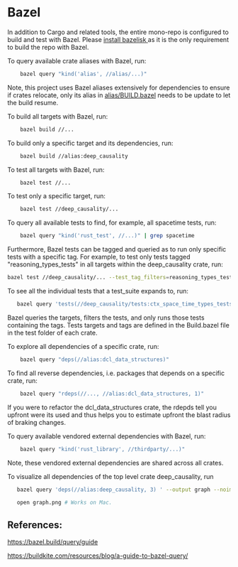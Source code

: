 # Bazel


In addition to Cargo and related tools, the entire mono-repo is configured to build and test with Bazel. 
Please [install bazelisk ](https://github.com/bazelbuild/bazelisk)as it is the only requirement to build the repo with Bazel.

To query available crate aliases with Bazel, run:

```bash 
    bazel query "kind('alias', //alias/...)"
```

Note, this project uses Bazel aliases extensively for dependencies to ensure if crates relocate, 
only its alias in [alias/BUILD.bazel](alias/BUILD.bazel) needs to be update to let the build resume.

To build all targets with Bazel, run:

```bash 
    bazel build //...
```

To build only a specific target and its dependencies, run:

```bash 
    bazel build //alias:deep_causality
```

To test all targets with Bazel, run:

```bash 
    bazel test //...
```

To test only a specific target, run:

```bash 
    bazel test //deep_causality/...
```

To query all available tests to find, for example, all spacetime  tests, run:

```bash 
    bazel query "kind('rust_test', //...)" | grep spacetime
```

Furthermore, Bazel tests can be tagged and queried as to run only specific tests with
a specific tag. For example, to test only tests tagged "reasoning_types_tests" in all targets within 
the deep_causality crate, run: 

```bash 
bazel test //deep_causality/... --test_tag_filters=reasoning_types_tests
```

To see all the individual tests that a test_suite expands to, run:

```bash 
   bazel query 'tests(//deep_causality/tests:ctx_space_time_types_tests)'
```

Bazel queries the targets, filters the tests, and only runs those tests containing the tags.
Tests targets and tags are defined in the Build.bazel file in the test folder of each crate. 


To explore all dependencies of a specific crate, run:

```bash 
    bazel query "deps(//alias:dcl_data_structures)"
```

To find all reverse dependencies, i.e. packages that depends on a specific crate, run:

```bash 
    bazel query "rdeps(//..., //alias:dcl_data_structures, 1)"
```

If you were to refactor the dcl_data_structures crate, the rdepds tell you
upfront were its used and thus helps you to estimate upfront the blast radius of braking changes.

To query available vendored external dependencies with Bazel, run:

```bash 
    bazel query "kind('rust_library', //thirdparty/...)"
```

Note, these vendored external dependencies are shared across all crates.

To visualize all dependencies of the top level crate deep_causality, run

```bash 
   bazel query 'deps(//alias:deep_causality, 3) ' --output graph --noimplicit_deps  | dot -Tpng -o graph.png
   
   open graph.png # Works on Mac. 
```

## References:

https://bazel.build/query/guide

https://buildkite.com/resources/blog/a-guide-to-bazel-query/